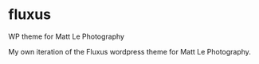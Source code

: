 # fluxus
WP theme for Matt Le Photography

My own iteration of the Fluxus wordpress theme for Matt Le Photography.
